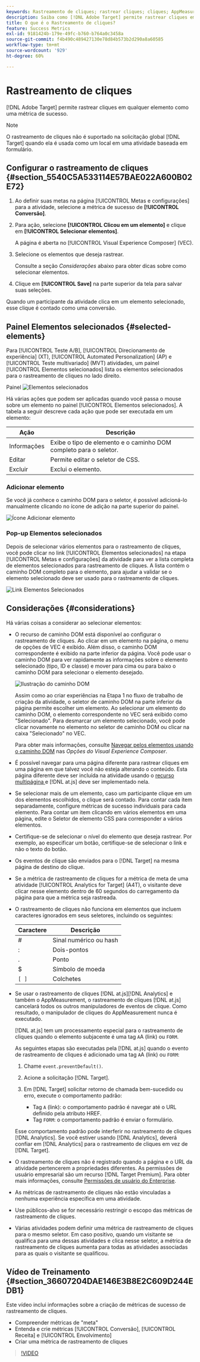 ```yaml
---
keywords: Rastreamento de cliques; rastrear cliques; cliques; AppMeasurement
description: Saiba como [!DNL Adobe Target] permite rastrear cliques em qualquer elemento como uma métrica de sucesso.
title: O que é o Rastreamento de cliques?
feature: Success Metrics
exl-id: 9181424b-179e-49fc-b760-b764a0c3458a
source-git-commit: f4b490c489427130e78d84b573b2d290a8a60585
workflow-type: tm+mt
source-wordcount: '929'
ht-degree: 60%

---
```


# Rastreamento de cliques

[!DNL Adobe Target] permite rastrear cliques em qualquer elemento como uma métrica de sucesso.

>[!NOTE]
>
>O rastreamento de cliques não é suportado na solicitação global [!DNL Target] quando ela é usada como um local em uma atividade baseada em formulário.

## Configurar o rastreamento de cliques {#section_5540C5A533114E57BAE022A600B02E72}

1. Ao definir suas metas na página [!UICONTROL Metas e configurações] para a atividade, selecione a métrica de sucesso de **[!UICONTROL Conversão]**.
1. Para ação, selecione **[!UICONTROL Clicou em um elemento]** e clique em **[!UICONTROL Selecionar elementos]**.

   A página é aberta no [!UICONTROL Visual Experience Composer] (VEC).

1. Selecione os elementos que deseja rastrear.

   Consulte a seção *Considerações* abaixo para obter dicas sobre como selecionar elementos.

1. Clique em **[!UICONTROL Save]** na parte superior da tela para salvar suas seleções.

Quando um participante da atividade clica em um elemento selecionado, esse clique é contado como uma conversão.

## Painel Elementos selecionados {#selected-elements}

Para [!UICONTROL Teste A/B], [!UICONTROL Direcionamento de experiência] (XT), [!UICONTROL Automated Personalization] (AP) e [!UICONTROL Teste multivariado] (MVT) atividades, um painel [!UICONTROL Elementos selecionados] lista os elementos selecionados para o rastreamento de cliques no lado direito.

Painel ![Elementos selecionados](/help/c-activities/r-success-metrics/assets/selected-elements.png)

Há várias ações que podem ser aplicadas quando você passa o mouse sobre um elemento no painel [!UICONTROL Elementos selecionados]. A tabela a seguir descreve cada ação que pode ser executada em um elemento:

| Ação | Descrição |
| --- | --- |
| Informações | Exibe o tipo de elemento e o caminho DOM completo para o seletor. |
| Editar | Permite editar o seletor de CSS. |
| Excluir | Exclui o elemento. |

### Adicionar elemento

Se você já conhece o caminho DOM para o seletor, é possível adicioná-lo manualmente clicando no ícone de adição na parte superior do painel.

![Ícone Adicionar elemento](/help/c-activities/r-success-metrics/assets/add-element.png)

### Pop-up Elementos selecionados

Depois de selecionar vários elementos para o rastreamento de cliques, você pode clicar no link [!UICONTROL Elementos selecionados] na etapa [!UICONTROL Metas e configurações] da atividade para ver a lista completa de elementos selecionados para rastreamento de cliques. A lista contém o caminho DOM completo para o elemento, para ajudar a validar se o elemento selecionado deve ser usado para o rastreamento de cliques.

![Link Elementos Selecionados](/help/c-activities/r-success-metrics/assets/elements-selected-link.png)

## Considerações {#considerations}

Há várias coisas a considerar ao selecionar elementos:

* O recurso de caminho DOM está disponível ao configurar o rastreamento de cliques. Ao clicar em um elemento na página, o menu de opções de VEC é exibido. Além disso, o caminho DOM correspondente é exibido na parte inferior da página. Você pode usar o caminho DOM para ver rapidamente as informações sobre o elemento selecionado (tipo, ID e classe) e mover para cima ou para baixo o caminho DOM para selecionar o elemento desejado.

   ![Ilustração do caminho DOM](/help/c-activities/r-success-metrics/assets/click-tracking-dom.png)

   Assim como ao criar experiências na Etapa 1 no fluxo de trabalho de criação da atividade, o seletor de caminho DOM na parte inferior da página permite escolher um elemento. Ao selecionar um elemento do caminho DOM, o elemento correspondente no VEC será exibido como &quot;Selecionado&quot;. Para desmarcar um elemento selecionado, você pode clicar novamente no elemento no seletor de caminho DOM ou clicar na caixa &quot;Selecionado&quot; no VEC.

   Para obter mais informações, consulte [Navegar pelos elementos usando o caminho DOM](/help/c-experiences/c-visual-experience-composer/viztarget-options.md#dom-path) nas *Opções do Visual Experience Composer*.

* É possível navegar para uma página diferente para rastrear cliques em uma página em que talvez você não esteja alterando o conteúdo. Esta página diferente deve ser incluída na atividade usando o   [recurso multipágina ](/help/c-experiences/c-visual-experience-composer/multipage-activity.md#concept_277E096063E14813AC5D8EDFA1D2ED48) e  [!DNL at.js] deve ser implementado nela.
* Se selecionar mais de um elemento, caso um participante clique em um dos elementos escolhidos, o clique será contado. Para contar cada item separadamente, configure métricas de sucesso individuais para cada elemento. Para contar um item clicando em vários elementos em uma página, edite o Seletor de elemento CSS para corresponder a vários elementos.
* Certifique-se de selecionar o nível do elemento que deseja rastrear. Por exemplo, ao especificar um botão, certifique-se de selecionar o link e não o texto do botão.
* Os eventos de clique são enviados para o [!DNL Target] na mesma página de destino do clique.
* Se a métrica de rastreamento de cliques for a métrica de meta de uma atividade [!UICONTROL Analytics for Target] (A4T), o visitante deve clicar nesse elemento dentro de 60 segundos do carregamento da página para que a métrica seja rastreada.
* O rastreamento de cliques não funciona em elementos que incluem caracteres ignorados em seus seletores, incluindo os seguintes:

   | Caractere | Descrição |
   |---|---|
   | # | Sinal numérico  ou hash |
   | : | Dois-pontos |
   | . | Ponto |
   | $ | Símbolo de moeda |
   | `[ ]` | Colchetes |

* Se usar o rastreamento de cliques [!DNL at.js][!DNL Analytics] e também o AppMeasurement, o rastreamento de cliques [!DNL at.js] cancelará todos os outros manipuladores de eventos de clique. Como resultado, o manipulador de cliques do AppMeasurement nunca é executado.

   [!DNL at.js] tem um processamento especial para o rastreamento de cliques quando o elemento subjacente é uma tag `A`A (link) ou `FORM`.

   As seguintes etapas são executadas pela [!DNL at.js] quando o evento de rastreamento de cliques é adicionado uma tag `A`A (link) ou `FORM`:

   1. Chame `event.preventDefault()`.

   1. Acione a solicitação [!DNL Target].

   1. Em [!DNL Target] solicitar retorno de chamada bem-sucedido ou erro, execute o comportamento padrão:

      * Tag `A` (link): o comportamento padrão é navegar até o URL definido pela atributo HREF.
      * Tag `FORM`: o comportamento padrão é enviar o formulário.

   Esse comportamento padrão pode interferir no rastreamento de cliques [!DNL Analytics]. Se você estiver usando [!DNL Analytics], deverá confiar em [!DNL Analytics] para o rastreamento de cliques em vez de [!DNL Target].

* O rastreamento de cliques não é registrado quando a página e o URL da atividade pertencerem a propriedades diferentes. As permissões de usuário empresarial são um recurso [!DNL Target Premium]. Para obter mais informações, consulte [Permissões de usuário do Enterprise](/help/administrating-target/c-user-management/property-channel/property-channel.md).

* As métricas de rastreamento de cliques não estão vinculadas a nenhuma experiência específica em uma atividade.

* Use públicos-alvo se for necessário restringir o escopo das métricas de rastreamento de cliques.

* Várias atividades podem definir uma métrica de rastreamento de cliques para o mesmo seletor. Em caso positivo, quando um visitante se qualifica para uma dessas atividades e clica nesse seletor, a métrica de rastreamento de cliques aumenta para todas as atividades associadas para as quais o visitante se qualificou.

## Vídeo de Treinamento {#section_36607204DAE146E3B8E2C609D244EDB1}

Este vídeo inclui informações sobre a criação de métricas de sucesso de rastreamento de cliques.

* Compreender métricas de &quot;meta&quot;
* Entenda e crie métricas [!UICONTROL Conversão], [!UICONTROL Receita] e [!UICONTROL Envolvimento]
* Criar uma métrica de rastreamento de cliques

>[!VIDEO](https://video.tv.adobe.com/v/17380)
